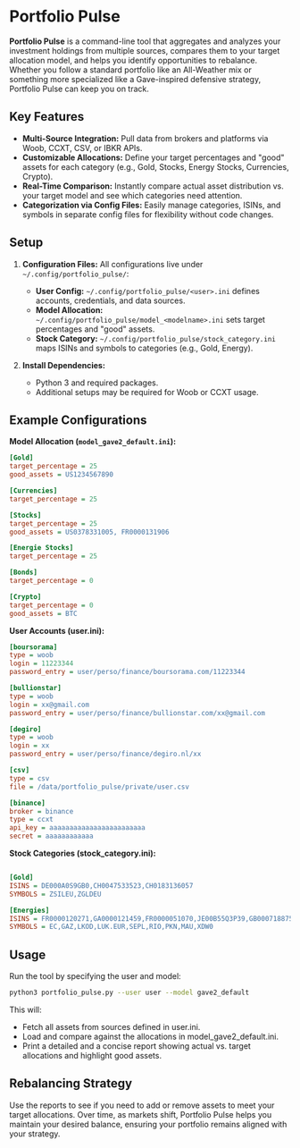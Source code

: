 # Portfolio Pulse

**Portfolio Pulse** is a command-line tool that aggregates and analyzes your investment holdings from multiple sources, compares them to your target allocation model, and helps you identify opportunities to rebalance. Whether you follow a standard portfolio like an All-Weather mix or something more specialized like a Gave-inspired defensive strategy, Portfolio Pulse can keep you on track.

## Key Features

- **Multi-Source Integration:** Pull data from brokers and platforms via Woob, CCXT, CSV, or IBKR APIs.
- **Customizable Allocations:** Define your target percentages and "good" assets for each category (e.g., Gold, Stocks, Energy Stocks, Currencies, Crypto).
- **Real-Time Comparison:** Instantly compare actual asset distribution vs. your target model and see which categories need attention.
- **Categorization via Config Files:** Easily manage categories, ISINs, and symbols in separate config files for flexibility without code changes.

## Setup

1. **Configuration Files:**
   All configurations live under `~/.config/portfolio_pulse/`:
   - **User Config:** `~/.config/portfolio_pulse/<user>.ini` defines accounts, credentials, and data sources.
   - **Model Allocation:** `~/.config/portfolio_pulse/model_<modelname>.ini` sets target percentages and "good" assets.
   - **Stock Category:** `~/.config/portfolio_pulse/stock_category.ini` maps ISINs and symbols to categories (e.g., Gold, Energy).

2. **Install Dependencies:**
   - Python 3 and required packages.
   - Additional setups may be required for Woob or CCXT usage.

## Example Configurations

**Model Allocation (`model_gave2_default.ini`):**
```ini
[Gold]
target_percentage = 25
good_assets = US1234567890

[Currencies]
target_percentage = 25

[Stocks]
target_percentage = 25
good_assets = US0378331005, FR0000131906

[Energie Stocks]
target_percentage = 25

[Bonds]
target_percentage = 0

[Crypto]
target_percentage = 0
good_assets = BTC
```

**User Accounts (user.ini):**

```ini
[boursorama]
type = woob
login = 11223344
password_entry = user/perso/finance/boursorama.com/11223344

[bullionstar]
type = woob
login = xx@gmail.com
password_entry = user/perso/finance/bullionstar.com/xx@gmail.com

[degiro]
type = woob
login = xx
password_entry = user/perso/finance/degiro.nl/xx

[csv]
type = csv
file = /data/portfolio_pulse/private/user.csv

[binance]
broker = binance
type = ccxt
api_key = aaaaaaaaaaaaaaaaaaaaaaaa
secret = aaaaaaaaaaaa
```

**Stock Categories (stock_category.ini):**

```ini

[Gold]
ISINS = DE000A0S9GB0,CH0047533523,CH0183136057
SYMBOLS = ZSILEU,ZGLDEU

[Energies]
ISINS = FR0000120271,GA0000121459,FR0000051070,JE00B55Q3P39,GB0007188757,US3682872078,US69343P1057,US88642R1095,LT0000128621,US71654V4086,IE00BM67HM91
SYMBOLS = EC,GAZ,LKOD,LUK.EUR,SEPL,RIO,PKN,MAU,XDW0

```

## Usage

Run the tool by specifying the user and model:

```bash
python3 portfolio_pulse.py --user user --model gave2_default
```

This will:

- Fetch all assets from sources defined in user.ini.
- Load and compare against the allocations in model_gave2_default.ini.
- Print a detailed and a concise report showing actual vs. target allocations and highlight good assets.

## Rebalancing Strategy

Use the reports to see if you need to add or remove assets to meet your target allocations. Over time, as markets shift, Portfolio Pulse helps you maintain your desired balance, ensuring your portfolio remains aligned with your strategy.
